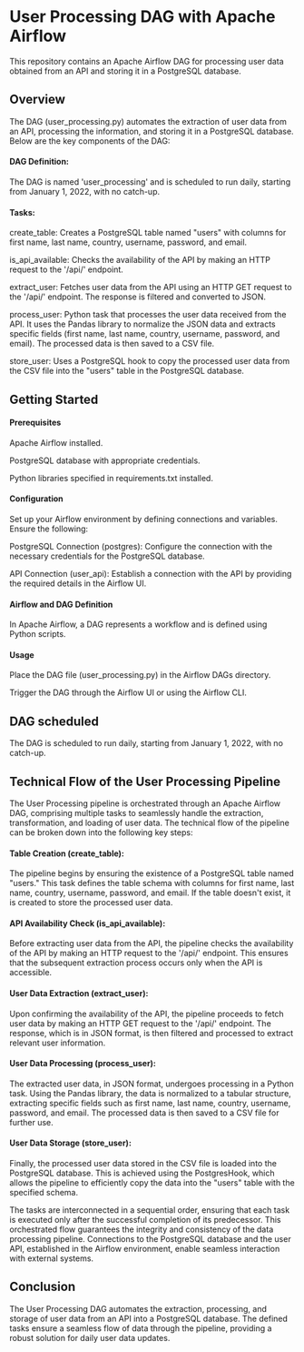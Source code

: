 
# User Processing DAG with Apache Airflow

This repository contains an Apache Airflow DAG for processing user data obtained from an API and storing it in a PostgreSQL database.

## Overview

The DAG (user_processing.py) automates the extraction of user data from an API, processing the information, and storing it in a PostgreSQL database. Below are the key components of the DAG:

#### DAG Definition: 
The DAG is named 'user_processing' and is scheduled to run daily, starting from January 1, 2022, with no catch-up.

#### Tasks:

create_table: Creates a PostgreSQL table named "users" with columns for first name, last name, country, username, password, and email.

is_api_available: Checks the availability of the API by making an HTTP request to the '/api/' endpoint.

extract_user: Fetches user data from the API using an HTTP GET request to the '/api/' endpoint. The response is filtered and converted to JSON.

process_user: Python task that processes the user data received from the API. It uses the Pandas library to normalize the JSON data and extracts specific fields (first name, last name, country, username, password, and email). The processed data is then saved to a CSV file.

store_user: Uses a PostgreSQL hook to copy the processed user data from the CSV file into the "users" table in the PostgreSQL database.

## Getting Started

#### Prerequisites

Apache Airflow installed.

PostgreSQL database with appropriate credentials.

Python libraries specified in requirements.txt installed.

#### Configuration

Set up your Airflow environment by defining connections and variables. Ensure the following:

PostgreSQL Connection (postgres): Configure the connection with the necessary credentials for the PostgreSQL database.

API Connection (user_api): Establish a connection with the API by providing the required details in the Airflow UI.

#### Airflow and DAG Definition

In Apache Airflow, a DAG represents a workflow and is defined using Python scripts. 

#### Usage

Place the DAG file (user_processing.py) in the Airflow DAGs directory.

Trigger the DAG through the Airflow UI or using the Airflow CLI.

## DAG scheduled

The DAG is scheduled to run daily, starting from January 1, 2022, with no catch-up.

## Technical Flow of the User Processing Pipeline

The User Processing pipeline is orchestrated through an Apache Airflow DAG, comprising multiple tasks to seamlessly handle the extraction, transformation, and loading of user data. The technical flow of the pipeline can be broken down into the following key steps:

#### Table Creation (create_table):

The pipeline begins by ensuring the existence of a PostgreSQL table named "users." This task defines the table schema with columns for first name, last name, country, username, password, and email. If the table doesn't exist, it is created to store the processed user data.

#### API Availability Check (is_api_available):

Before extracting user data from the API, the pipeline checks the availability of the API by making an HTTP request to the '/api/' endpoint. This ensures that the subsequent extraction process occurs only when the API is accessible.

#### User Data Extraction (extract_user):

Upon confirming the availability of the API, the pipeline proceeds to fetch user data by making an HTTP GET request to the '/api/' endpoint. The response, which is in JSON format, is then filtered and processed to extract relevant user information.

#### User Data Processing (process_user):

The extracted user data, in JSON format, undergoes processing in a Python task. Using the Pandas library, the data is normalized to a tabular structure, extracting specific fields such as first name, last name, country, username, password, and email. The processed data is then saved to a CSV file for further use.

#### User Data Storage (store_user):

Finally, the processed user data stored in the CSV file is loaded into the PostgreSQL database. This is achieved using the PostgresHook, which allows the pipeline to efficiently copy the data into the "users" table with the specified schema.

The tasks are interconnected in a sequential order, ensuring that each task is executed only after the successful completion of its predecessor. This orchestrated flow guarantees the integrity and consistency of the data processing pipeline. Connections to the PostgreSQL database and the user API, established in the Airflow environment, enable seamless interaction with external systems.

## Conclusion

The User Processing DAG automates the extraction, processing, and storage of user data from an API into a PostgreSQL database. The defined tasks ensure a seamless flow of data through the pipeline, providing a robust solution for daily user data updates.